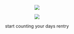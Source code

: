 <p align="center">
<img
src="https://cdn.discordapp.com/attachments/886288865156005918/1205145916579778580/Untitled466_20240208213924.png?ex=65d74e99&is=65c4d999&hm=8a709e931f1c25af41d970d5e9173ebc0697f9e89e0f592230b172250b87f82a&">
</p>
<p align="center">
<img
src="https://cdn.discordapp.com/attachments/886288865156005918/1204927203079364668/IMG_20240208_071011.jpg?ex=65d682e7&is=65c40de7&hm=aee8e7e9e5bb0bbfefd479e147297f73f35a2dc744824b82f3c90cc49255b3b7&"
</p>
<p align="center">
start counting your days rentry
</p>
